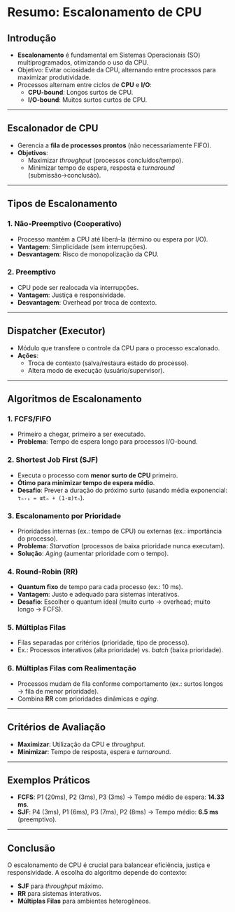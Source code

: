 # Resumo: Escalonamento de CPU

## **Introdução**
- **Escalonamento** é fundamental em Sistemas Operacionais (SO) multiprogramados, otimizando o uso da CPU.
- Objetivo: Evitar ociosidade da CPU, alternando entre processos para maximizar produtividade.
- Processos alternam entre ciclos de **CPU** e **I/O**:
  - **CPU-bound**: Longos surtos de CPU.
  - **I/O-bound**: Muitos surtos curtos de CPU.

---

## **Escalonador de CPU**
- Gerencia a **fila de processos prontos** (não necessariamente FIFO).
- **Objetivos**:
  - Maximizar *throughput* (processos concluídos/tempo).
  - Minimizar tempo de espera, resposta e *turnaround* (submissão→conclusão).

---

## **Tipos de Escalonamento**
### **1. Não-Preemptivo (Cooperativo)**
- Processo mantém a CPU até liberá-la (término ou espera por I/O).
- **Vantagem**: Simplicidade (sem interrupções).
- **Desvantagem**: Risco de monopolização da CPU.

### **2. Preemptivo**
- CPU pode ser realocada via interrupções.
- **Vantagem**: Justiça e responsividade.
- **Desvantagem**: Overhead por troca de contexto.

---

## **Dispatcher (Executor)**
- Módulo que transfere o controle da CPU para o processo escalonado.
- **Ações**:
  - Troca de contexto (salva/restaura estado do processo).
  - Altera modo de execução (usuário/supervisor).

---

## **Algoritmos de Escalonamento**
### **1. FCFS/FIFO**
- Primeiro a chegar, primeiro a ser executado.
- **Problema**: Tempo de espera longo para processos I/O-bound.

### **2. Shortest Job First (SJF)**
- Executa o processo com **menor surto de CPU** primeiro.
- **Ótimo para minimizar tempo de espera médio**.
- **Desafio**: Prever a duração do próximo surto (usando média exponencial: `τₙ₊₁ = αtₙ + (1-α)τₙ`).

### **3. Escalonamento por Prioridade**
- Prioridades internas (ex.: tempo de CPU) ou externas (ex.: importância do processo).
- **Problema**: *Starvation* (processos de baixa prioridade nunca executam).
- **Solução**: *Aging* (aumentar prioridade com o tempo).

### **4. Round-Robin (RR)**
- **Quantum fixo** de tempo para cada processo (ex.: 10 ms).
- **Vantagem**: Justo e adequado para sistemas interativos.
- **Desafio**: Escolher o quantum ideal (muito curto → overhead; muito longo → FCFS).

### **5. Múltiplas Filas**
- Filas separadas por critérios (prioridade, tipo de processo).
- Ex.: Processos interativos (alta prioridade) vs. *batch* (baixa prioridade).

### **6. Múltiplas Filas com Realimentação**
- Processos mudam de fila conforme comportamento (ex.: surtos longos → fila de menor prioridade).
- Combina **RR** com prioridades dinâmicas e *aging*.

---

## **Critérios de Avaliação**
- **Maximizar**: Utilização da CPU e *throughput*.
- **Minimizar**: Tempo de resposta, espera e *turnaround*.

---

## **Exemplos Práticos**
- **FCFS**: P1 (20ms), P2 (3ms), P3 (3ms) → Tempo médio de espera: **14.33 ms**.
- **SJF**: P4 (3ms), P1 (6ms), P3 (7ms), P2 (8ms) → Tempo médio: **6.5 ms** (preemptivo).

---

## **Conclusão**
O escalonamento de CPU é crucial para balancear eficiência, justiça e responsividade. A escolha do algoritmo depende do contexto:
- **SJF** para *throughput* máximo.
- **RR** para sistemas interativos.
- **Múltiplas Filas** para ambientes heterogêneos.
